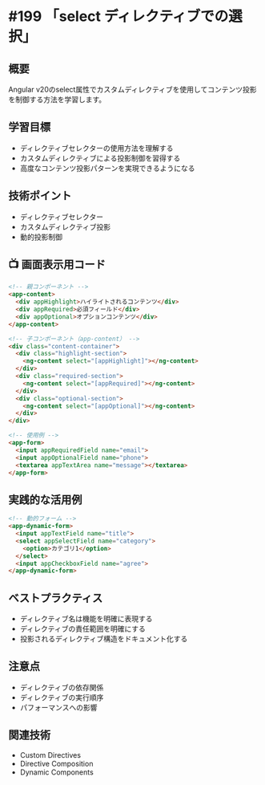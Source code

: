 # #199 「select ディレクティブでの選択」

## 概要
Angular v20のselect属性でカスタムディレクティブを使用してコンテンツ投影を制御する方法を学習します。

## 学習目標
- ディレクティブセレクターの使用方法を理解する
- カスタムディレクティブによる投影制御を習得する
- 高度なコンテンツ投影パターンを実現できるようになる

## 技術ポイント
- ディレクティブセレクター
- カスタムディレクティブ投影
- 動的投影制御

## 📺 画面表示用コード

```html
<!-- 親コンポーネント -->
<app-content>
  <div appHighlight>ハイライトされるコンテンツ</div>
  <div appRequired>必須フィールド</div>
  <div appOptional>オプションコンテンツ</div>
</app-content>
```

```html
<!-- 子コンポーネント（app-content） -->
<div class="content-container">
  <div class="highlight-section">
    <ng-content select="[appHighlight]"></ng-content>
  </div>
  <div class="required-section">
    <ng-content select="[appRequired]"></ng-content>
  </div>
  <div class="optional-section">
    <ng-content select="[appOptional]"></ng-content>
  </div>
</div>
```

```html
<!-- 使用例 -->
<app-form>
  <input appRequiredField name="email">
  <input appOptionalField name="phone">
  <textarea appTextArea name="message"></textarea>
</app-form>
```

## 実践的な活用例

```html
<!-- 動的フォーム -->
<app-dynamic-form>
  <input appTextField name="title">
  <select appSelectField name="category">
    <option>カテゴリ1</option>
  </select>
  <input appCheckboxField name="agree">
</app-dynamic-form>
```

## ベストプラクティス
- ディレクティブ名は機能を明確に表現する
- ディレクティブの責任範囲を明確にする
- 投影されるディレクティブ構造をドキュメント化する

## 注意点
- ディレクティブの依存関係
- ディレクティブの実行順序
- パフォーマンスへの影響

## 関連技術
- Custom Directives
- Directive Composition
- Dynamic Components
